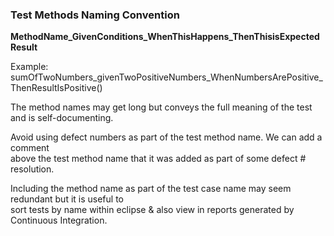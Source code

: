 ### Test Methods Naming Convention

**MethodName_GivenConditions_WhenThisHappens_ThenThisisExpectedResult**   
  
Example: sumOfTwoNumbers_givenTwoPositiveNumbers_WhenNumbersArePositive_ThenResultIsPositive()  
  
The method names may get long but conveys the full meaning of the test and is self-documenting.  
  
Avoid using defect numbers as part of the test method name. We can add a comment   
above the test method name that it was added as part of some defect # resolution.
  
Including the method name as part of the test case name may seem redundant but it is useful to  
sort tests by name within eclipse & also view in reports generated by Continuous Integration.  
  